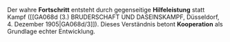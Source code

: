
Der wahre **Fortschritt** entsteht durch gegenseitige **Hilfeleistung** statt Kampf ([[GA068d (3.) BRUDERSCHAFT UND DASEINSKAMPF, Düsseldorf, 4. Dezember 1905|GA068d/3]]). Dieses Verständnis betont **Kooperation** als Grundlage echter Entwicklung.
